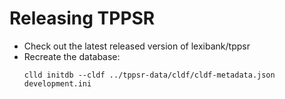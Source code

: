 # Releasing TPPSR

- Check out the latest released version of lexibank/tppsr
- Recreate the database:
  ```shell script
  clld initdb --cldf ../tppsr-data/cldf/cldf-metadata.json development.ini
  ```
